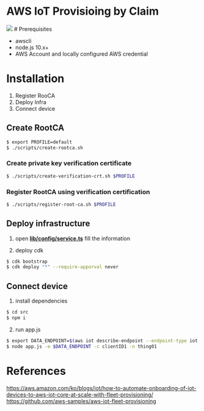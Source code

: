 # AWS IoT Provisioing by Claim

<img src="https://d2908q01vomqb2.cloudfront.net/f6e1126cedebf23e1463aee73f9df08783640400/2020/04/30/fleet-provisioning-1.jpg"/>
# Prerequisites

- awscli
- node.js 10.x+
- AWS Account and locally configured AWS credential


# Installation

1. Register RooCA
2. Deploy Infra
3. Connect device
## Create RootCA

```bash
$ export PROFILE=default
$ ./scripts/create-rootca.sh
```

### Create private key verification certificate

```bash
$ ./scripts/create-verification-crt.sh $PROFILE
```

### Register RootCA using verification certification

```bash
$ ./scripts/register-root-ca.sh $PROFILE
```

## Deploy infrastructure

1. open [**lib/config/service.ts**](lib/config/service.ts) fill the information

2. deploy cdk

```bash
$ cdk bootstrap
$ cdk deploy "*" --require-apporval never
```

## Connect device

1. install dependencies

```bash
$ cd src
$ npm i
```

2. run app.js

```bash
$ export DATA_ENDPOINT=$(aws iot describe-endpoint --endpoint-type iot:Data-ATS | jq -r '.endpointAddress')
$ node app.js -e $DATA_ENDPOINT -c clientID1 -n thing01
```

# References

https://aws.amazon.com/ko/blogs/iot/how-to-automate-onboarding-of-iot-devices-to-aws-iot-core-at-scale-with-fleet-provisioning/
https://github.com/aws-samples/aws-iot-fleet-provisioning